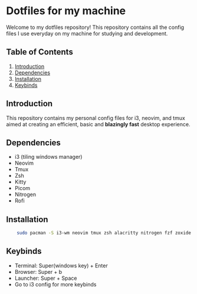 # Dotfiles for my machine

Welcome to my dotfiles repository! This repository contains all the config files I use everyday on my machine for studying and development.

## Table of Contents
1. [Introduction](#introduction)
2. [Dependencies](#Dependencies)
3. [Installation](#installation)
4. [Keybinds](#keybinds)

## Introduction

This repository contains my personal config files for i3, neovim, and tmux aimed at creating an efficient, basic and **blazingly fast** desktop experience.

## Dependencies

- i3 (tiling windows manager)
- Neovim
- Tmux
- Zsh
- Kitty
- Picom
- Nitrogen
- Rofi

## Installation

```sh
    sudo pacman -S i3-wm neovim tmux zsh alacritty nitrogen fzf zoxide ripgrep fd picom rofi polybar
```

## Keybinds

- Terminal: Super(windows key) + Enter
- Browser: Super + b
- Launcher: Super + Space
- Go to i3 config for more keybinds
